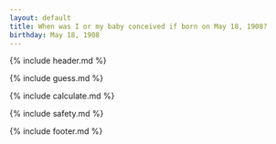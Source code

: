 ```yaml
---
layout: default
title: When was I or my baby conceived if born on May 18, 1908?
birthday: May 18, 1908
---
```


{% include header.md %}

{% include guess.md %}

{% include calculate.md %}

{% include safety.md %}

{% include footer.md %}



